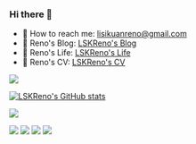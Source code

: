 ### Hi there 👋

<!--
**LSKReno/LSKReno** is a ✨ _special_ ✨ repository because its `README.md` (this file) appears on your GitHub profile.

Here are some ideas to get you started:

- 🔭 I’m currently working on ...
- 🌱 I’m currently learning ...
- 👯 I’m looking to collaborate on ...
- 🤔 I’m looking for help with ...
- 💬 Ask me about ...
- 📫 How to reach me: ...
- 😄 Pronouns: ...
- ⚡ Fun fact: ...
-->

- 📮 How to reach me: lisikuanreno@gmail.com
- 🐒 Reno's Blog: [LSKReno's Blog](https://reno-blog.vercel.app/)
- 🐒 Reno's Life: [LSKReno's Life](https://reno-life.vercel.app/)
- 🐒 Reno's CV: [LSKReno's CV](https://reno-cv.vercel.app/)

![](https://github-profile-trophy.vercel.app/?username=LSKReno&column=8&theme=radical&no-frame=true&no-bg=true)

[![LSKReno's GitHub stats](https://github-readme-stats.vercel.app/api?username=LSKReno&show_icons=true&theme=blueberry)](https://github.com/anuraghazra/github-readme-stats)

![](https://github-profile-summary-cards.vercel.app/api/cards/profile-details?username=LSKReno&theme=solarized_dark)

![](https://github-profile-summary-cards.vercel.app/api/cards/repos-per-language?username=LSKReno&theme=solarized_dark)
![](https://github-profile-summary-cards.vercel.app/api/cards/most-commit-language?username=LSKReno&theme=solarized_dark)
![](https://github-profile-summary-cards.vercel.app/api/cards/stats?username=LSKReno&theme=solarized_dark)
![](https://github-profile-summary-cards.vercel.app/api/cards/productive-time?username=LSKReno&theme=solarized_dark)
